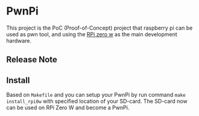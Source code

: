 # PwnPi
This project is the PoC (Proof-of-Concept) project that raspberry pi can be used as pwn tool,
and using the [RPi zero w][0] as the main development hardware.

## Release Note ##

## Install ##
Based on `Makefile` and you can setup your PwnPi by run command `make install_rpi0w` with specified
location of your SD-card. The SD-card now can be used on RPi Zero W and become a PwnPi.


[0]: https://www.raspberrypi.org/products/raspberry-pi-zero-w/
[1]: https://archlinuxarm.org/

